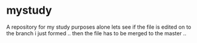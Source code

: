# mystudy
A repository for my study purposes alone
lets see if the file is edited on to the branch i just formed ..
then the file has to be merged to the master ..
